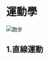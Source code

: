 # 運動學 #
![跑步](https://encrypted-tbn0.gstatic.com/images?q=tbn:ANd9GcT1cGxsRJE-Top0_nmZbTCKoDAgDVRBXDK1cVBE6koMVMn8dYzM&s)

## 1.直線運動